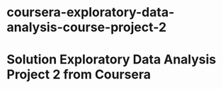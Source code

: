 # coursera-exploratory-data-analysis-course-project-2
# Solution Exploratory Data Analysis Project 2 from Coursera

